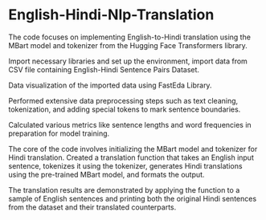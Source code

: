 # English-Hindi-Nlp-Translation
The code focuses on implementing English-to-Hindi translation using the MBart model and tokenizer from the Hugging Face Transformers library.

Import necessary libraries and set up the environment, import data from CSV file containing English-Hindi Sentence Pairs Dataset.

Data visualization of the imported data using FastEda Library.

Performed extensive data preprocessing steps such as text cleaning, tokenization, and adding special tokens to mark sentence boundaries.

Calculated various metrics like sentence lengths and word frequencies in preparation for model training.

The core of the code involves initializing the MBart model and tokenizer for Hindi translation. Created a translation function that takes an English input sentence, tokenizes it using the tokenizer, generates Hindi translations using the pre-trained MBart model, and formats the output.

The translation results are demonstrated by applying the function to a sample of English sentences and printing both the original Hindi sentences from the dataset and their translated counterparts.

